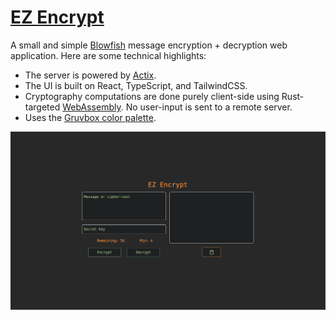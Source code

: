 # [EZ Encrypt](https://ez-encrypt.herokuapp.com/)

A small and simple [Blowfish](https://www.schneier.com/academic/blowfish/) message encryption + decryption web application. Here are some technical highlights:
- The server is powered by [Actix](https://actix.rs/).
- The UI is built on React, TypeScript, and TailwindCSS.
- Cryptography computations are done purely client-side using Rust-targeted [WebAssembly](https://webassembly.org/). No user-input is sent to a remote server.
- Uses the [Gruvbox color palette](https://github.com/YV31/gruvbox-css).

<img src="https://github.com/solidiquis/solidiquis/blob/master/assets/ez_encrypt.png?raw=true">

